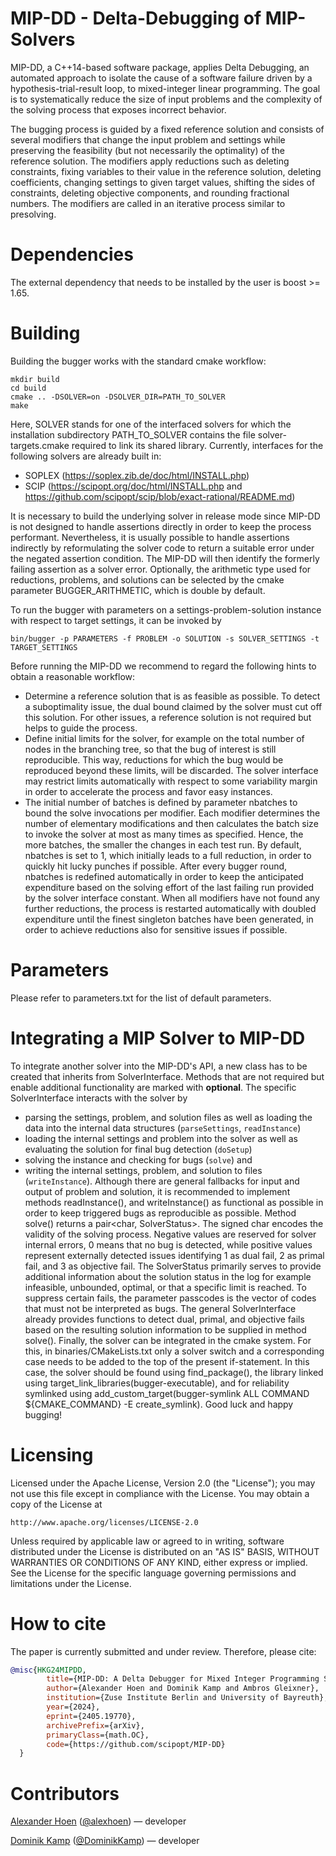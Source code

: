 MIP-DD - Delta-Debugging of MIP-Solvers
========================================

MIP-DD, a C++14-based software package, applies Delta Debugging, an automated approach to isolate the cause of a software failure driven by a hypothesis-trial-result loop, to mixed-integer linear programming.
The goal is to systematically reduce the size of input problems and the complexity of the solving process that exposes incorrect behavior.

The bugging process is guided by a fixed reference solution and consists of several modifiers that change the input problem and settings while preserving the feasibility
(but not necessarily the optimality) of the reference solution. The modifiers apply reductions such as deleting constraints, fixing variables to their value in the
reference solution, deleting coefficients, changing settings to given target values, shifting the sides of constraints, deleting objective components, and rounding fractional numbers.
The modifiers are called in an iterative process similar to presolving.

# Dependencies

The external dependency that needs to be installed by the user is boost >= 1.65.

# Building

Building the bugger works with the standard cmake workflow:
```
mkdir build
cd build
cmake .. -DSOLVER=on -DSOLVER_DIR=PATH_TO_SOLVER
make
```
Here, SOLVER stands for one of the interfaced solvers for which the installation subdirectory PATH_TO_SOLVER contains the file solver-targets.cmake required to link its shared library.
Currently, interfaces for the following solvers are already built in:

- SOPLEX (https://soplex.zib.de/doc/html/INSTALL.php)
- SCIP (https://scipopt.org/doc/html/INSTALL.php and https://github.com/scipopt/scip/blob/exact-rational/README.md)

It is necessary to build the underlying solver in release mode since MIP-DD is not designed to handle assertions directly in order to keep the process performant.
Nevertheless, it is usually possible to handle assertions indirectly by reformulating the solver code to return a suitable error under the negated assertion condition.
The MIP-DD will then identify the formerly failing assertion as a solver error.
Optionally, the arithmetic type used for reductions, problems, and solutions can be selected by the cmake parameter BUGGER_ARITHMETIC, which is double by default.

To run the bugger with parameters on a settings-problem-solution instance with respect to target settings, it can be invoked by
```
bin/bugger -p PARAMETERS -f PROBLEM -o SOLUTION -s SOLVER_SETTINGS -t TARGET_SETTINGS
```

Before running the MIP-DD we recommend to regard the following hints to obtain a reasonable workflow:
* Determine a reference solution that is as feasible as possible. To detect a suboptimality issue, the dual bound claimed by the solver must cut off this solution. For other issues, a reference solution is not required but helps to guide the process.
* Define initial limits for the solver, for example on the total number of nodes in the branching tree, so that the bug of interest is still reproducible. This way, reductions for which the bug would be reproduced beyond these limits, will be discarded. The solver interface may restrict limits automatically with respect to some variability margin in order to accelerate the process and favor easy instances.
* The initial number of batches is defined by parameter nbatches to bound the solve invocations per modifier. Each modifier determines the number of elementary modifications and then calculates the batch size to invoke the solver at most as many times as specified. Hence, the more batches, the smaller the changes in each test run. By default, nbatches is set to 1, which initially leads to a full reduction, in order to quickly hit lucky punches if possible. After every bugger round, nbatches is redefined automatically in order to keep the anticipated expenditure based on the solving effort of the last failing run provided by the solver interface constant. When all modifiers have not found any further reductions, the process is restarted automatically with doubled expenditure until the finest singleton batches have been generated, in order to achieve reductions also for sensitive issues if possible.

# Parameters

Please refer to parameters.txt for the list of default parameters.

# Integrating a MIP Solver to MIP-DD

To integrate another solver into the MIP-DD's API, a new class has to be created that inherits from SolverInterface.
Methods that are not required but enable additional functionality are marked with **optional**.
The specific SolverInterface interacts with the solver by
* parsing the settings, problem, and solution files as well as loading the data into the internal data structures (`parseSettings`, `readInstance`)
* loading the internal settings and problem into the solver as well as evaluating the solution for final bug detection (`doSetup`)
* solving the instance and checking for bugs (`solve`) and
* writing the internal settings, problem, and solution to files (`writeInstance`).
Although there are general fallbacks for input and output of problem and solution, it is recommended to implement methods readInstance(), and writeInstance() as functional as possible in order to keep triggered bugs as reproducible as possible.
Method solve() returns a pair<char, SolverStatus>.
The signed char encodes the validity of the solving process.
Negative values are reserved for solver internal errors, 0 means that no bug is detected, while positive values represent externally detected issues identifying 1 as dual fail, 2 as primal fail, and 3 as objective fail.
The SolverStatus primarily serves to provide additional information about the solution status in the log for example infeasible, unbounded, optimal, or that a specific limit is reached.
To suppress certain fails, the parameter passcodes is the vector of codes that must not be interpreted as bugs.
The general SolverInterface already provides functions to detect dual, primal, and objective fails based on the resulting solution information to be supplied in method solve().
Finally, the solver can be integrated in the cmake system.
For this, in binaries/CMakeLists.txt only a solver switch and a corresponding case needs to be added to the top of the present if-statement.
In this case, the solver should be found using find_package(), the library linked using target_link_libraries(bugger-executable), and for reliability symlinked using add_custom_target(bugger-symlink ALL COMMAND ${CMAKE_COMMAND} -E create_symlink).
Good luck and happy bugging!

# Licensing

Licensed under the Apache License, Version 2.0 (the "License");
you may not use this file except in compliance with the License.
You may obtain a copy of the License at

    http://www.apache.org/licenses/LICENSE-2.0

Unless required by applicable law or agreed to in writing, software
distributed under the License is distributed on an "AS IS" BASIS,
WITHOUT WARRANTIES OR CONDITIONS OF ANY KIND, either express or implied.
See the License for the specific language governing permissions and
limitations under the License.

# How to cite

The paper is currently submitted and under review. Therefore, please cite:
```bibtex
@misc{HKG24MIPDD,
        title={MIP-DD: A Delta Debugger for Mixed Integer Programming Solvers}, 
        author={Alexander Hoen and Dominik Kamp and Ambros Gleixner},
        institution={Zuse Institute Berlin and University of Bayreuth},
        year={2024},
        eprint={2405.19770},
        archivePrefix={arXiv},
        primaryClass={math.OC},
        code={https://github.com/scipopt/MIP-DD}
  }
```

# Contributors

[Alexander Hoen](https://www.zib.de/members/hoen)  ([@alexhoen](https://github.com/alexhoen)) &mdash; developer

[Dominik Kamp](https://www.wm.uni-bayreuth.de/de/team/kamp_dominik/index.php) ([@DominikKamp](https://github.com/DominikKamp)) &mdash; developer

